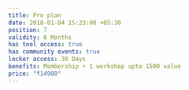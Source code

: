 ```yaml
---
title: Pro plan
date: 2018-01-04 15:23:00 +05:30
position: 7
validity: 6 Months
has tool access: true
has community events: true
locker access: 30 Days
benefits: Membership + 1 workshop upto 1500 value
price: "₹14900"
---
```


